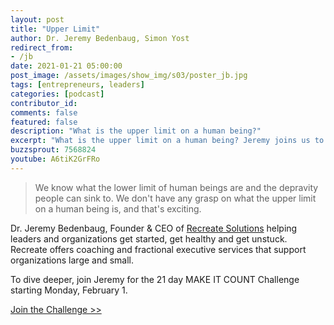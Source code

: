 ```yaml
---
layout: post
title: "Upper Limit"
author: Dr. Jeremy Bedenbaug, Simon Yost
redirect_from:
- /jb
date: 2021-01-21 05:00:00
post_image: /assets/images/show_img/s03/poster_jb.jpg
tags: [entrepreneurs, leaders]
categories: [podcast]
contributor_id: 
comments: false
featured: false
description: "What is the upper limit on a human being?"
excerpt: "What is the upper limit on a human being? Jeremy joins us to discuss this question and many others."
buzzsprout: 7568824
youtube: A6tiK2GrFRo
---
```

<blockquote>
We know what the lower limit of human beings are and the depravity people can sink to. We don't have any grasp on what the upper limit on a human being is, and that's exciting.
</blockquote>

<p>Dr. Jeremy Bedenbaug, Founder & CEO of <a href="https://www.recreate-solutions.com/" target="_blank">Recreate Solutions</a> helping leaders and organizations get started, get healthy and get unstuck. Recreate offers coaching and fractional executive services that support organizations large and small.</p>

<p>To dive deeper, join Jeremy for the 21 day MAKE IT COUNT Challenge starting Monday, February 1.</p>

<p class="mb-5 pb-5">
<a class="btn btn-secondary" href="http://bit.ly/make-it-count-challenge" target="_blank">Join the Challenge >></a>
</p>